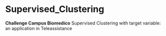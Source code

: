 # Supervised_Clustering
**Challenge Campus Biomedico**
Supervised Clustering with target variable: an application in Teleassistance
